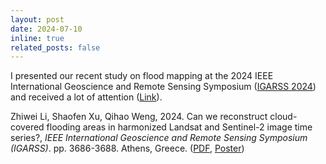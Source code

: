 ```yaml
---
layout: post
date: 2024-07-10
inline: true
related_posts: false
---
```


I  presented our recent study on flood mapping at the 2024 IEEE International Geoscience and Remote Sensing Symposium ([IGARSS 2024](https://www.2024.ieeeigarss.org/view_paper.php?PaperNum=1876)) and received a lot of attention ([Link](https://x.com/Zhiwei_Li_PhD/status/1811134823618244908)).<br>

Zhiwei Li, Shaofen Xu, Qihao Weng, 2024. Can we reconstruct cloud-covered flooding areas in harmonized Landsat and Sentinel-2 image time series?, *IEEE* *International Geoscience and Remote Sensing Symposium (IGARSS)*. pp. 3686-3688. Athens, Greece. ([PDF](https://zhiweili.net/assets/pdf/Conference%20Papers/2024_IGARSS_Can%20we%20reconstruct%20cloud-covered%20flooding%20areas%20in%20harmonized%20Landsat%20and%20Sentinel-2%20image%20time%20series.pdf), [Poster](https://zhiweili.net/assets/pdf/Poster/2024_IGARSS_Poster_Flood%20Mapping_Zhiwei%20Li.pdf))

